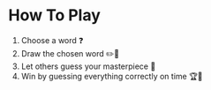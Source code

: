 # How To Play
1. Choose a word ❓
2. Draw the chosen word ✏️🎨
3. Let others guess your masterpiece 🤔
4. Win by guessing everything correctly on time 🏆🥇
